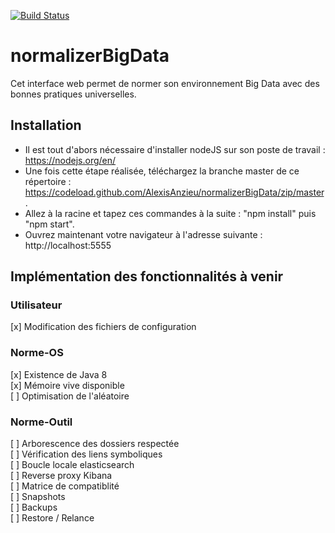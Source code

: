 [![Build Status](https://travis-ci.org/AlexisAnzieu/normalizerBigData.svg?branch=master)](https://travis-ci.org/AlexisAnzieu/normalizerBigData)

# normalizerBigData
Cet interface web permet de normer son environnement Big Data avec des bonnes pratiques universelles. 

## Installation ##

* Il est tout d'abors nécessaire d'installer nodeJS sur son poste de travail : https://nodejs.org/en/  
* Une fois cette étape réalisée, téléchargez la branche master de ce répertoire : https://codeload.github.com/AlexisAnzieu/normalizerBigData/zip/master.  
* Allez à la racine et tapez ces commandes à la suite : "npm install" puis "npm start". 
* Ouvrez maintenant votre navigateur à l'adresse suivante : http://localhost:5555

## Implémentation des fonctionnalités à venir ##

### Utilisateur ###

[x] Modification des fichiers de configuration 

### Norme-OS ###
[x] Existence de Java 8  
[x] Mémoire vive disponible  
[ ] Optimisation de l'aléatoire  

### Norme-Outil ###

[ ] Arborescence des dossiers respectée  
[ ] Vérification des liens symboliques  
[ ] Boucle locale elasticsearch  
[ ] Reverse proxy Kibana  
[ ] Matrice de compatiblité  
[ ] Snapshots  
[ ] Backups  
[ ] Restore / Relance